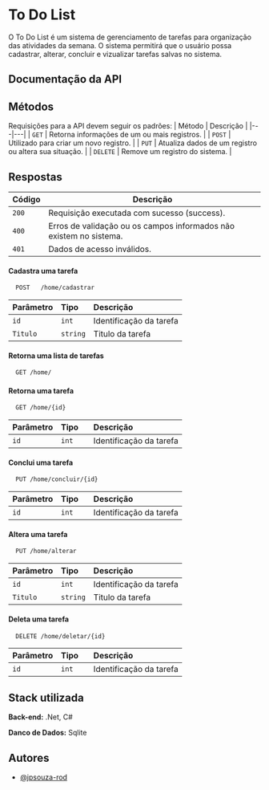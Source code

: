 
# To Do List
O To Do List é um sistema de gerenciamento de tarefas para organização das atividades da semana. O sistema permitirá que o usuário possa cadastrar, alterar, concluir e vizualizar tarefas salvas no sistema.
## Documentação da API

## Métodos
Requisições para a API devem seguir os padrões:
| Método | Descrição |
|---|---|
| `GET` | Retorna informações de um ou mais registros. |
| `POST` | Utilizado para criar um novo registro. |
| `PUT` | Atualiza dados de um registro ou altera sua situação. |
| `DELETE` | Remove um registro do sistema. |


## Respostas

| Código | Descrição |
|---|---|
| `200` | Requisição executada com sucesso (success).|
| `400` | Erros de validação ou os campos informados não existem no sistema.|
| `401` | Dados de acesso inválidos.|


#### Cadastra uma tarefa

```txt
  POST   /home/cadastrar
```


| Parâmetro   | Tipo       | Descrição                           |
| :---------- | :--------- | :---------------------------------- |
| `id` | `int   ` | Identificação da tarefa |
| `Titulo` | `string` |  Titulo da tarefa |

#### Retorna uma lista de tarefas

```txt
  GET /home/
```
#### Retorna uma tarefa

```txt
  GET /home/{id}
```
| Parâmetro   | Tipo       | Descrição                           |
| :---------- | :--------- | :---------------------------------- |
| `id` | `int   ` | Identificação da tarefa |

#### Conclui uma tarefa

```txt
  PUT /home/concluir/{id}
```
| Parâmetro   | Tipo       | Descrição                           |
| :---------- | :--------- | :---------------------------------- |
| `id` | `int   ` | Identificação da tarefa |

#### Altera uma tarefa

```txt
  PUT /home/alterar
```
| Parâmetro   | Tipo       | Descrição                           |
| :---------- | :--------- | :---------------------------------- |
| `id` | `int   ` | Identificação da tarefa |
| `Titulo` | `string` |  Titulo da tarefa |

#### Deleta uma tarefa

```txt
  DELETE /home/deletar/{id}
```
| Parâmetro   | Tipo       | Descrição                           |
| :---------- | :--------- | :---------------------------------- |
| `id` | `int   ` | Identificação da tarefa |




## Stack utilizada
**Back-end:** .Net, C#

**Danco de Dados:** Sqlite 


## Autores

- [@jpsouza-rod](https://www.github.com/jpsouza-rod)

